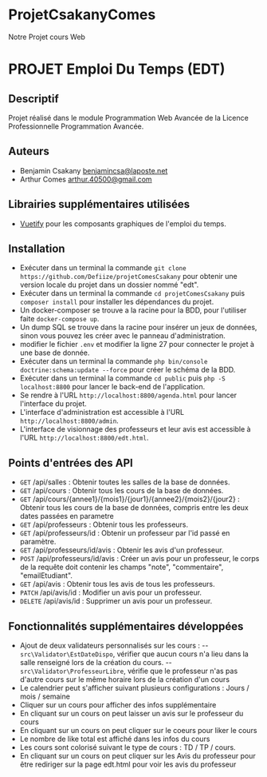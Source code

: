 # ProjetCsakanyComes
Notre Projet cours Web

# PROJET Emploi Du Temps (EDT)
## Descriptif
Projet réalisé dans le module Programmation Web Avancée de la Licence Professionnelle Programmation Avancée.

## Auteurs
- Benjamin Csakany benjamincsa@laposte.net
- Arthur Comes arthur.40500@gmail.com

## Librairies supplémentaires utilisées
- [Vuetify](https://vuetifyjs.com/en/) pour les composants graphiques de l'emploi du temps.

## Installation
- Exécuter dans un terminal la commande `git clone https://github.com/Defiize/projetComesCsakany` pour obtenir une version locale du projet dans un dossier nommé "edt".
- Exécuter dans un terminal la commande `cd projetComesCsakany` puis ` composer install` pour installer les dépendances du projet.
- Un docker-composer se trouve a la racine pour la BDD, pour l'utiliser faite `docker-compose up`. 
- Un dump SQL se trouve dans la racine pour insérer un jeux de données, sinon vous pouvez les créer avec le panneau d'administration.
- modifier le fichier `.env` et modifier la ligne 27 pour connecter le projet à une base de donnée.
- Exécuter dans un terminal la commande `php bin/console doctrine:schema:update --force` pour créer le schéma de la BDD.
- Exécuter dans un terminal la commande `cd public` puis `php -S localhost:8800` pour lancer le back-end de l'application.
- Se rendre à l'URL `http://localhost:8800/agenda.html` pour lancer l'interface du projet.
- L'interface d'administration est accessible à l'URL `http://localhost:8800/admin`.
- L'interface de visionnage des professeurs et leur avis est accessible à l'URL `http://localhost:8800/edt.html`.


## Points d'entrées des API
- `GET` /api/salles : Obtenir toutes les salles de la base de données.
- `GET` /api/cours : Obtenir tous les cours de la base de données. 
- `GET` /api/cours/{annee1}/{mois1}/{jour1}/{annee2}/{mois2}/{jour2} : Obtenir tous les cours de la base de données, compris entre les deux dates passées en parametre
- `GET` /api/professeurs : Obtenir tous les professeurs.
- `GET` /api/professeurs/id : Obtenir un professeur par l'id passé en paramètre.
- `GET` /api/professeurs/id/avis : Obtenir les avis d'un professeur.
- `POST` /api/professeurs/id/avis : Créer un avis pour un professeur, le corps de la requête doit contenir les champs "note", "commentaire", "emailEtudiant".
- `GET` /api/avis : Obtenir tous les avis de tous les professeurs.
- `PATCH` /api/avis/id : Modifier un avis pour un professeur.
- `DELETE` /api/avis/id : Supprimer un avis pour un professeur.

## Fonctionnalités supplémentaires développées
- Ajout de deux validateurs personnalisés sur les cours :
  -- `src\Validator\EstDateDispo`, vérifier que aucun cours n'a lieu dans la salle renseigné lors de la création du cours.
  -- `src\Validator\ProfesseurLibre`, vérifie que le professeur n'as pas d'autre cours sur le même horaire lors de la création d'un cours
- Le calendrier peut s'afficher suivant plusieurs configurations : Jours / mois / semaine 
- Cliquer sur un cours pour afficher des infos supplémentaire
- En cliquant sur un cours on peut laisser un avis sur le professeur du cours
- En cliquant sur un cours on peut cliquer sur le coeurs pour liker le cours
- Le nombre de like total est affiché dans les infos du cours
- Les cours sont colorisé suivant le type de cours : TD / TP / cours.
- En cliquant sur un cours on peut cliquer sur les Avis du professeur pour être rediriger sur la page edt.html pour voir les avis du professeur

